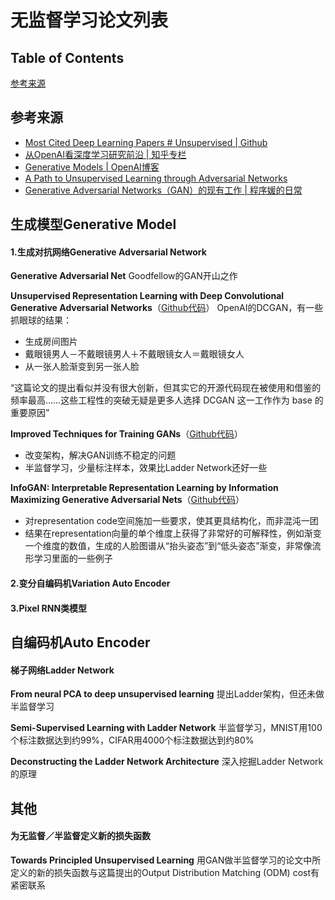 # 无监督学习论文列表

## Table of Contents
[参考来源](#参考来源)

## 参考来源
- [Most Cited Deep Learning Papers # Unsupervised | Github](https://github.com/terryum/awesome-deep-learning-papers#unsupervised)
- [从OpenAI看深度学习研究前沿 | 知乎专栏](https://zhuanlan.zhihu.com/p/20924929?f3fb8ead20=2fe7890562ecdbf5998ce5a6c0a1ba08)
- [Generative Models | OpenAI博客](https://openai.com/blog/generative-models/)
- [A Path to Unsupervised Learning through Adversarial Networks](https://code.facebook.com/posts/1587249151575490/a-path-to-unsupervised-learning-through-adversarial-networks/)
- [Generative Adversarial Networks（GAN）的现有工作 | 程序媛的日常](http://chuansong.me/n/317902651864)

## 生成模型Generative Model

#### 1.生成对抗网络Generative Adversarial Network

**Generative Adversarial Net**
Goodfellow的GAN开山之作

**Unsupervised Representation Learning with Deep Convolutional Generative Adversarial Networks**（[Github代码](https://github.com/Newmu/dcgan_code)）
OpenAI的DCGAN，有一些抓眼球的结果：

- 生成房间图片
- 戴眼镜男人－不戴眼镜男人＋不戴眼镜女人＝戴眼镜女人
- 从一张人脸渐变到另一张人脸

“这篇论文的提出看似并没有很大创新，但其实它的开源代码现在被使用和借鉴的频率最高……这些工程性的突破无疑是更多人选择 DCGAN 这一工作作为 base 的重要原因”

**Improved Techniques for Training GANs**（[Github代码](https://github.com/openai/improved-gan)）
- 改变架构，解决GAN训练不稳定的问题
- 半监督学习，少量标注样本，效果比Ladder Network还好一些

**InfoGAN: Interpretable Representation Learning by Information Maximizing Generative Adversarial Nets**（[Github代码](https://github.com/openai/InfoGAN)）
- 对representation code空间施加一些要求，使其更具结构化，而非混沌一团
- 结果在representation向量的单个维度上获得了非常好的可解释性，例如渐变一个维度的数值，生成的人脸图谱从“抬头姿态”到“低头姿态”渐变，非常像流形学习里面的一些例子

#### 2.变分自编码机Variation Auto Encoder

#### 3.Pixel RNN类模型

## 自编码机Auto Encoder

#### 梯子网络Ladder Network

**From neural PCA to deep unsupervised learning**
提出Ladder架构，但还未做半监督学习

**Semi-Supervised Learning with Ladder Network**
半监督学习，MNIST用100个标注数据达到约99%，CIFAR用4000个标注数据达到约80%

**Deconstructing the Ladder Network Architecture**
深入挖掘Ladder Network的原理

## 其他

#### 为无监督／半监督定义新的损失函数

**Towards Principled Unsupervised Learning**
用GAN做半监督学习的论文中所定义的新的损失函数与这篇提出的Output Distribution Matching (ODM) cost有紧密联系
